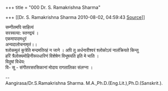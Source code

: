 +++
title = "000 Dr. S. Ramakrishna Sharma"

+++
[[Dr. S. Ramakrishna Sharma	2010-08-02, 04:59:43 [Source](https://groups.google.com/g/bvparishat/c/p4uE7wM9xz0)]]



सम्गीतमपि साहित्यं  
सरस्वत्या: स्तनद्वयं ।  
एकमापादमधुरं  
अन्यदालोचनामृतं।।  
श्लोकमूलं कुत्रेति मन्दमतिरहं न जाने । अपि तु अर्धनारीश्वरं श्लोकोऽयं नालंक्रियते किन्तु  
हरिं त्रैलोक्यमोहिनीरूपधारिणं विशेषेण विभूषयति इति मे भाति ।  
विदुषां विधेय:  
वि- सू - संगीतरसरसिकानां मोदाय रागतालिका संलग्ना ।    
  
--  
Aangirasa/Dr.S.Ramakrishna Sharma. M.A.,Ph.D.(Eng.Lit.),Ph.D.(Sanskrit.).  

